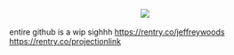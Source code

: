 


⠀⠀⠀⠀⠀⠀⠀⠀⠀⠀⠀⠀⠀⠀⠀⠀⠀⠀⠀⠀⠀⠀⠀![](https://i.imgur.com/hBPa00u.png)

entire github is a wip sighhh
https://rentry.co/jeffreywoods
https://rentry.co/projectionlink
